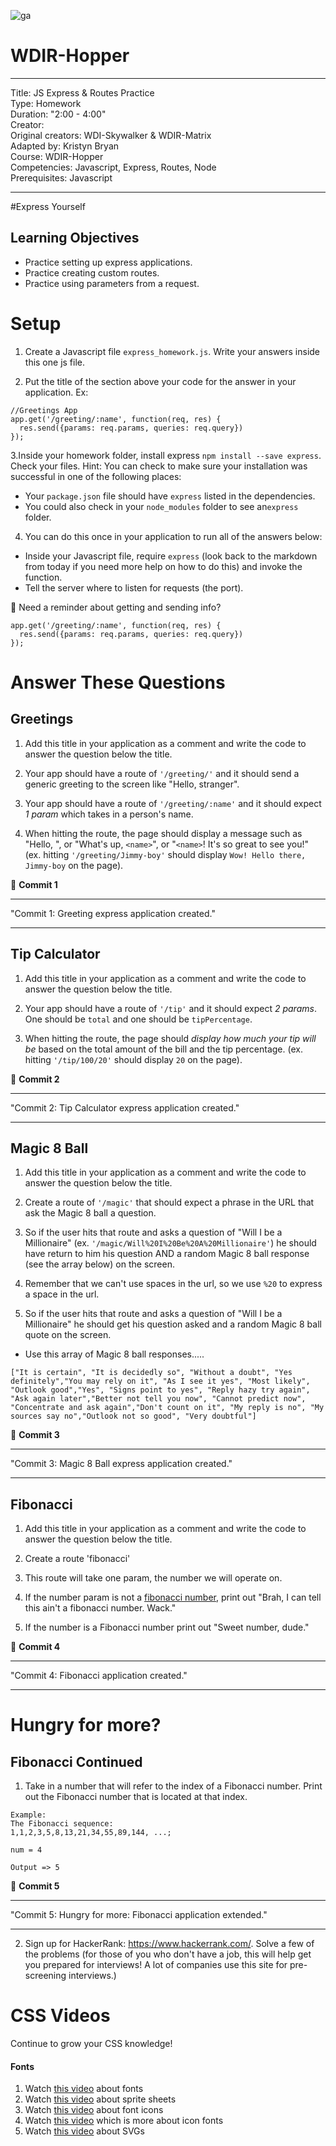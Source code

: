 ![ga](http://mobbook.generalassemb.ly/ga_cog.png)

# WDIR-Hopper

---
Title: JS Express & Routes Practice<br>
Type: Homework<br>
Duration: "2:00 - 4:00"<br>
Creator:<br>
    Original creators: WDI-Skywalker & WDIR-Matrix<br>
    Adapted by: Kristyn Bryan<br>
    Course: WDIR-Hopper<br>
Competencies: Javascript, Express, Routes, Node<br>
Prerequisites: Javascript <br>

---

#Express Yourself

## Learning Objectives
* Practice setting up express applications.
* Practice creating custom routes.
* Practice using parameters from a request.

# Setup
1. Create a Javascript file `express_homework.js`. Write your answers inside this one js file.

2. Put the title of the section above your code for the answer in your application.
Ex:
```
//Greetings App
app.get('/greeting/:name', function(req, res) {
  res.send({params: req.params, queries: req.query})
});
```

3.Inside your homework folder, install express `npm install --save express`. Check your files. Hint: You can check to make sure your installation was successful in one of the following places:
- Your `package.json` file should have `express` listed in the dependencies.
- You could also check in your `node_modules` folder to see an`express` folder.

4. You can do this once in your application to run all of the answers below:
- Inside your Javascript file, require `express` (look back to the markdown from today if you need more help on how to do this) and invoke the function.
- Tell the server where to listen for requests (the port).

:elephant: Need a reminder about getting and sending info?

```
app.get('/greeting/:name', function(req, res) {
  res.send({params: req.params, queries: req.query})
});
```

# Answer These Questions


## Greetings
1. Add this title in your application as a comment and write the code to answer the question below the title.

2. Your app should have a route of `'/greeting/'` and it should send a generic greeting to the screen like "Hello, stranger".

3. Your app should have a route of `'/greeting/:name'` and it should expect *1 param* which takes in a person's name.

4. When hitting the route, the page should display a message such as "Hello, <name>", or "What's up, `<name>`", or "`<name>`! It's so great to see you!" (ex. hitting `'/greeting/Jimmy-boy'` should display `Wow! Hello there, Jimmy-boy` on the page).

&#x1F534; **Commit 1** <br>
<hr>
"Commit 1: Greeting express application created."
<hr>

## Tip Calculator
1. Add this title in your application as a comment and write the code to answer the question below the title.

2. Your app should have a route of `'/tip'` and it should expect *2 params*. One should be `total` and one should be `tipPercentage`.

3. When hitting the route, the page should *display how much your tip will be* based on the total amount of the bill and the tip percentage. (ex. hitting `'/tip/100/20'` should display `20` on the page).

&#x1F534; **Commit 2** <br>
<hr>
"Commit 2: Tip Calculator express application created."
<hr>


## Magic 8 Ball
1. Add this title in your application as a comment and write the code to answer the question below the title.

2. Create a route of `'/magic'` that should expect a phrase in the URL that ask the Magic 8 ball a question.

3.  So if the user hits that route and asks a question of "Will I be a Millionaire" (ex. `'/magic/Will%20I%20Be%20A%20Millionaire'`) he should have return to him his question AND a random Magic 8 ball response (see the array below) on the  screen.

4. Remember that we can't use spaces in the url, so we use `%20` to express a space in the url.

5. So if the user hits that route and asks a question of "Will I be a Millionaire" he should get his question asked and a random Magic 8 ball quote on the  screen.
- Use this array of Magic 8 ball responses.....

```
["It is certain", "It is decidedly so", "Without a doubt", "Yes definitely","You may rely on it", "As I see it yes", "Most likely", "Outlook good","Yes", "Signs point to yes", "Reply hazy try again", "Ask again later","Better not tell you now", "Cannot predict now", "Concentrate and ask again","Don't count on it", "My reply is no", "My sources say no","Outlook not so good", "Very doubtful"]
```

&#x1F534; **Commit 3** <br>
<hr>
"Commit 3: Magic 8 Ball express application created."
<hr>

## Fibonacci
1.  Add this title in your application as a comment and write the code to answer the question below the title.

2. Create a route 'fibonacci'

3. This route will take one param, the number we will operate on.

4. If the number param is not a [fibonacci number](https://en.wikipedia.org/wiki/Fibonacci_number), print out "Brah, I can tell this ain't a fibonacci number. Wack."

5. If the number is a Fibonacci number print out "Sweet number, dude."

&#x1F534; **Commit 4** <br>
<hr>
"Commit 4: Fibonacci application created."
<hr>

# Hungry for more?

## Fibonacci Continued
1. Take in a number that will refer to the index of a Fibonacci number. Print out the Fibonacci number that is located at that index.

```
Example:
The Fibonacci sequence:
1,1,2,3,5,8,13,21,34,55,89,144, ...;

num = 4

Output => 5
```

&#x1F534; **Commit 5** <br>
<hr>
"Commit 5: Hungry for more: Fibonacci application extended."
<hr>

2. Sign up for HackerRank: https://www.hackerrank.com/. Solve a few of the problems (for those of you who don't have a job, this will help get you prepared for interviews! A lot of companies use this site for pre-screening interviews.)

# CSS Videos

Continue to grow your CSS knowledge!

#### Fonts

1. Watch [this video](https://www.youtube.com/watch?v=LpcWfqXviB0&list=PLdnONIhPScST0Vy4LrIZiYKpFNoxgyH7J&index=24) about fonts
1. Watch [this video](https://www.youtube.com/watch?v=pSNPtbAd_7o&list=PLdnONIhPScST0Vy4LrIZiYKpFNoxgyH7J&index=25) about sprite sheets
1. Watch [this video](https://www.youtube.com/watch?v=4wz2a_ZVGcU&list=PLdnONIhPScST0Vy4LrIZiYKpFNoxgyH7J&index=26) about font icons
1. Watch [this video](https://www.youtube.com/watch?v=JpIAc5ko-lM&list=PLdnONIhPScST0Vy4LrIZiYKpFNoxgyH7J&index=27) which is more about icon fonts
1. Watch [this video](https://www.youtube.com/watch?v=r2-G0r5QGGI&list=PLdnONIhPScST0Vy4LrIZiYKpFNoxgyH7J&index=28) about SVGs
